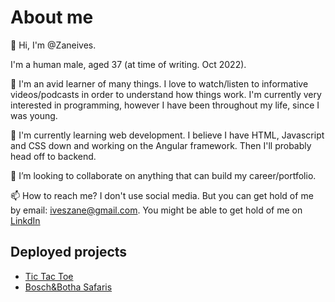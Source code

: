 # About me

👋 Hi, I'm @Zaneives.

I'm a human male, aged 37 (at time of writing. Oct 2022).

👀 I'm an avid learner of many things. I love to watch/listen to informative videos/podcasts in order to understand how things work. 
I'm currently very interested in programming, however I have been throughout my life, since I was young.

🌱 I'm currently learning web development. I believe I have HTML, Javascript and CSS down and working on the Angular framework. Then I'll probably head off to backend.

💞️ I’m looking to collaborate on anything that can build my career/portfolio.

📫 How to reach me? I don't use social media. But you can get hold of me by email: [iveszane@gmail.com](mailto:iveszane@gmail.com). You might be able to get hold of me on [LinkdIn](https://www.linkedin.com/in/zane-ives-835a55aa/)

## Deployed projects
- [Tic Tac Toe](https://jozenones-project.web.app/)
- [Bosch&Botha Safaris](https://zaneives.github.io/boschnbotha-project/)

<!---
Zaneives/Zaneives is a ✨ special ✨ repository because its `README.md` (this file) appears on your GitHub profile.
You can click the Preview link to take a look at your changes.
--->
